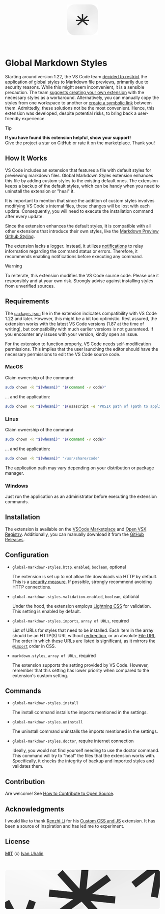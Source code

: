 <p align="center">
  <picture>
    <source width="100" media="(prefers-color-scheme: dark)" srcset="https://github.com/vanyauhalin/vscode-global-markdown-styles/blob/main/docs/logo.dark.webp">
    <source width="100" media="(prefers-color-scheme: light)" srcset="https://github.com/vanyauhalin/vscode-global-markdown-styles/blob/main/docs/logo.light.webp">
    <img width="100" src="https://github.com/vanyauhalin/vscode-global-markdown-styles/blob/main/docs/logo.light.webp" alt="Asterisk as a logo">
  </picture>
</p>
<br>

# Global Markdown Styles

Starting around version 1.22, the VS Code team [decided to restrict](https://github.com/microsoft/vscode/issues/45260/#issuecomment-371428889) the application of global styles to Markdown file previews, primarily due to security reasons. While this might seem inconvenient, it is a sensible precaution. The team [suggests creating your own extension](https://github.com/microsoft/vscode/issues/45260/#issuecomment-371438399) with the necessary styles as a workaround. Alternatively, you can manually copy the styles from one workspace to another or [create a symbolic link](https://github.com/microsoft/vscode/issues/45260/#issuecomment-385917347) between them. Admittedly, these solutions not be the most convenient. Hence, this extension was developed, despite potential risks, to bring back a user-friendly experience.

> [!TIP]
>
> **If you have found this extension helpful, show your support!** \
> Give the project a star on GitHub or rate it on the marketplace. Thank you!

## How It Works

VS Code includes an extension that features a file with default styles for previewing markdown files. Global Markdown Styles extension enhances this file by adding custom styles to the existing default ones. The extension keeps a backup of the default styles, which can be handy when you need to uninstall the extension or "heal" it.

It is important to mention that since the addition of custom styles involves modifying VS Code's internal files, these changes will be lost with each update. Consequently, you will need to execute the installation command after every update.

Since the extension enhances the default styles, it is compatible with all other extensions that introduce their own styles, like the [Markdown Preview Github Styling](https://github.com/mjbvz/vscode-github-markdown-preview-style/).

The extension lacks a logger. Instead, it utilizes [notifications](https://code.visualstudio.com/api/ux-guidelines/notifications/) to relay information regarding the command status or errors. Therefore, it recommends enabling notifications before executing any command.

> [!WARNING]
> To reiterate, this extension modifies the VS Code source code. Please use it responsibly and at your own risk. Strongly advise against installing styles from unverified sources.

## Requirements

The [`package.json`](https://github.com/vanyauhalin/vscode-global-markdown-styles/blob/main/package.json/#L47) file in the extension indicates compatibility with VS Code 1.22 and later. However, this might be a bit too optimistic. Rest assured, the extension works with the latest VS Code versions (1.87 at the time of writing), but compatibility with much earlier versions is not guaranteed. If you encounter any issues with your version, kindly open an issue.

For the extension to function properly, VS Code needs self-modification permissions. This implies that the user launching the editor should have the necessary permissions to edit the VS Code source code.

### MacOS

Claim ownership of the command:

```sh
sudo chown -R "$(whoami)" "$(command -v code)"
```

... and the application:

```sh
sudo chown -R "$(whoami)" "$(osascript -e 'POSIX path of (path to application "Visual Studio Code")')"
```

### Linux

Claim ownership of the command:

```sh
sudo chown -R "$(whoami)" "$(command -v code)"
```

... and the application:

```sh
sudo chown -R "$(whoami)" "/usr/share/code"
```

The application path may vary depending on your distribution or package manager.

### Windows

Just run the application as an administrator before executing the extension commands.

## Installation

The extension is available on the [VSCode Marketplace](https://marketplace.visualstudio.com/items?itemName=vanyauhalin.global-markdown-styles) and [Open VSX Registry](https://open-vsx.org/extension/vanyauhalin/global-markdown-styles/). Additionally, you can manually download it from the [GitHub Releases](https://github.com/vanyauhalin/vscode-global-markdown-styles/releases/).

## Configuration

- `global-markdown-styles.http.enabled`, `boolean`, optional

  The extension is set up to not allow file downloads via HTTP by default. This is a [security measure](https://www.cloudflare.com/learning/ssl/why-is-http-not-secure/). If possible, strongly recommend avoiding HTTP connections.

- `global-markdown-styles.validation.enabled`, `boolean`, optional

  Under the hood, the extension employs [Lightning CSS](https://github.com/parcel-bundler/lightningcss/) for validation. This setting is enabled by default.

- `global-markdown-styles.imports`, `array of URLs`, required

  List of URLs for styles that need to be installed. Each item in the array should be an HTTP(S) URL without [redirection](https://developer.mozilla.org/en-US/docs/Web/HTTP/Redirections/), or an absolute [File URL](https://www.wikiwand.com/en/File_URI_scheme/). The order in which these URLs are listed is significant, as it mirrors the [`@import`](https://developer.mozilla.org/en-US/docs/Web/CSS/@import/) order in CSS.

- `markdown.styles`, `array of URLs`, required

  The extension supports the setting provided by VS Code. However,  remember that this setting has lower priority when compared to the extension's custom setting.

## Commands

- `global-markdown-styles.install`

  The install command installs the imports mentioned in the settings.

- `global-markdown-styles.uninstall`

  The uninstall command uninstalls the imports mentioned in the settings.

- `global-markdown-styles.doctor`, require internet connection

  Ideally, you would not find yourself needing to use the doctor command. This command will try to "heal" the files that the extension works with. Specifically, it checks the integrity of backup and imported styles and validates them.

## Contribution

Are welcome! See [How to Contribute to Open Source](https://opensource.guide/how-to-contribute/).

## Acknowledgments

I would like to thank [Renzhi Li](https://github.com/be5invis/) for his [Custom CSS and JS](https://github.com/be5invis/vscode-custom-css/) extension. It has been a source of inspiration and has led me to experiment.

## License

[MIT](https://github.com/vanyauhalin/vscode-global-markdown-styles/blob/main/LICENSE/) (c) [Ivan Uhalin](https://github.com/vanyauhalin/)

<br>
<p align="center">
  <picture>
    <source media="(prefers-color-scheme: dark)" srcset="https://github.com/vanyauhalin/vscode-global-markdown-styles/blob/main/docs/footer.dark.webp">
    <source media="(prefers-color-scheme: light)" srcset="https://github.com/vanyauhalin/vscode-global-markdown-styles/blob/main/docs/footer.light.webp">
    <img src="https://github.com/vanyauhalin/vscode-global-markdown-styles/blob/main/docs/footer.light.webp" alt="Huge asterisk on the footer banner">
  </picture>
</p>
